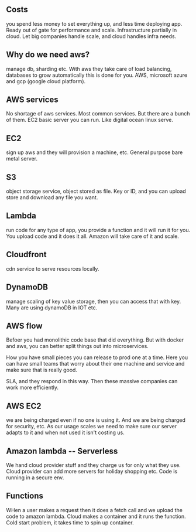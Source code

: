 ## Costs
you spend less money to set everything up, and less time deploying app. Ready out of gate for performance and scale. Infrastructure partially in cloud. Let big companies handle scale, and cloud handles infra needs. 

## Why do we need aws?
manage db, sharding etc. With aws they take care of load balancing, databases to grow automatically this is done for you. AWS, microsoft azure and gcp (google cloud platform).


## AWS services
No shortage of aws services. Most common services. But there are a bunch of them. EC2 basic server you can run. Like digital ocean linux serve.

## EC2
sign up aws and they will provision a machine, etc. General purpose bare metal server.

## S3
object storage service, object stored as file. Key or ID, and you can upload store and download any file you want.

## Lambda
run code for any type of app, you provide a function and it will run it for you. You upload code and it does it all. Amazon will take care of it and scale.

## Cloudfront
cdn service to serve resources locally.

## DynamoDB
manage scaling of key value storage, then you can access that with key. Many are using dynamoDB in IOT etc.

## AWS flow
Befoer you had monolithic code base that did everything. But with docker and aws, you can better split things out into microservices.

How you have small pieces you can release to prod one at a time. Here you can have small teams that worry about their one machine and service and make sure that is really good.

SLA, and they respond in this way. Then these massive companies can work more efficiently.

## AWS EC2
we are being charged even if no one is using it. And we are being charged for security, etc. As our usage scales we need to make sure our server adapts to it and when not used it isn't costing us.

## Amazon lambda -- Serverless
We hand cloud provider stuff and they charge us for only what they use. Cloud provider can add more servers for holiday shopping etc. Code is running in a secure env.

## Functions
WHen a user makes a request then it does a fetch call and we upload the code to amazon lambda. Cloud makes a container and it runs the function. Cold start problem, it takes time to spin up container.